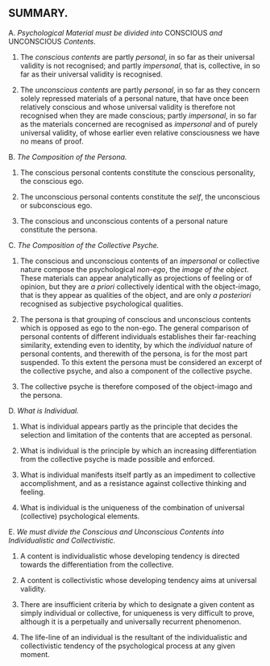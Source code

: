 ## SUMMARY.

A. _Psychological Material must be divided into_ CONSCIOUS _and_
UNCONSCIOUS _Contents_.

1. The _conscious contents_ are partly _personal_, in so far as their
universal validity is not recognised; and partly _impersonal_, that is,
collective, in so far as their universal validity is recognised.

2. The _unconscious contents_ are partly _personal_, in so far as they
concern solely repressed materials of a personal nature, that have once
been relatively conscious and whose universal validity is therefore not
recognised when they are made conscious; partly _impersonal_, in so far
as the materials concerned are recognised as _impersonal_ and of purely
universal validity, of whose earlier even relative consciousness we have
no means of proof.


B. _The Composition of the Persona._

1. The conscious personal contents constitute the conscious personality,
the conscious ego.

2. The unconscious personal contents constitute the _self_, the
unconscious or subconscious ego.

3. The conscious and unconscious contents of a personal nature
constitute the persona.


C. _The Composition of the Collective Psyche._

1. The conscious and unconscious contents of an _impersonal_ or
collective nature compose the psychological _non-ego_, the _image of
the object_. These materials can appear analytically as projections of
feeling or of opinion, but they are _a priori_ collectively identical
with the object-imago, that is they appear as qualities of the object,
and are only _a posteriori_ recognised as subjective psychological
qualities.

2. The persona is that grouping of conscious and unconscious contents
which is opposed as ego to the non-ego. The general comparison
of personal contents of different individuals establishes their
far-reaching similarity, extending even to identity, by which the
_individual_ nature of personal contents, and therewith of the persona,
is for the most part suspended. To this extent the persona must be
considered an excerpt of the collective psyche, and also a component of
the collective psyche.

3. The collective psyche is therefore composed of the object-imago and
the persona.


D. _What is Individual._

1. What is individual appears partly as the principle that decides the
selection and limitation of the contents that are accepted as personal.

2. What is individual is the principle by which an increasing
differentiation from the collective psyche is made possible and enforced.

3. What is individual manifests itself partly as an impediment to
collective accomplishment, and as a resistance against collective
thinking and feeling.

4. What is individual is the uniqueness of the combination of universal
(collective) psychological elements.


E. _We must divide the Conscious and Unconscious Contents into
Individualistic and Collectivistic._

1. A content is individualistic whose developing tendency is directed
towards the differentiation from the collective.

2. A content is collectivistic whose developing tendency aims at
universal validity.

3. There are insufficient criteria by which to designate a given content
as simply individual or collective, for uniqueness is very difficult to
prove, although it is a perpetually and universally recurrent phenomenon.

4. The life-line of an individual is the resultant of the
individualistic and collectivistic tendency of the psychological process
at any given moment.


